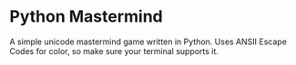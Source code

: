 # Python Mastermind
A simple unicode mastermind game written in Python. Uses ANSII Escape Codes for color, so make sure your terminal supports it.

